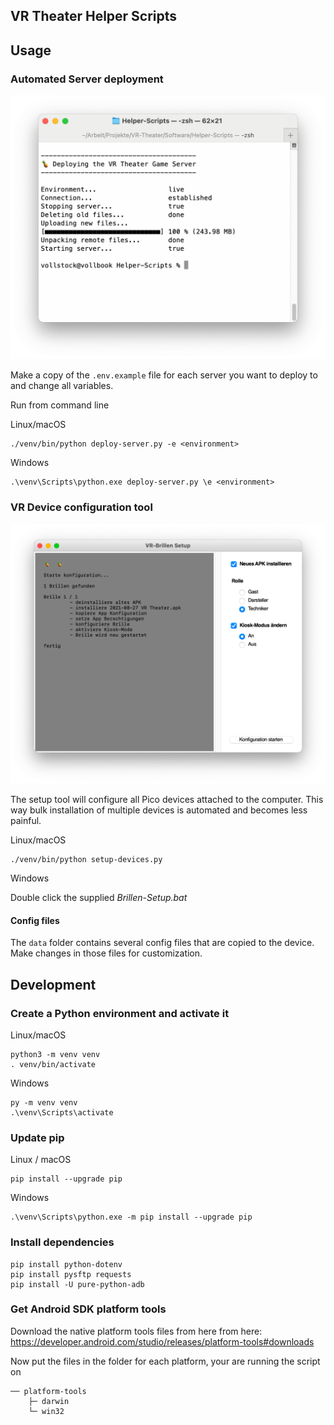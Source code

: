 ## VR Theater Helper Scripts


## Usage

### Automated Server deployment

![Server deploy](docs/Server-deploy.png)

Make a copy of the `.env.example` file for each server you want to deploy to and change all variables.

Run from command line

Linux/macOS

    ./venv/bin/python deploy-server.py -e <environment>

Windows

    .\venv\Scripts\python.exe deploy-server.py \e <environment>


### VR Device configuration tool

![Screenshot device setup](docs/Screenshot-device-setup.png)

The setup tool will configure all Pico devices attached to the computer. This way bulk installation of multiple devices is automated and becomes less painful.

Linux/macOS

    ./venv/bin/python setup-devices.py

Windows

Double click the supplied _Brillen-Setup.bat_


#### Config files

The `data` folder contains several config files that are copied to the device.
Make changes in those files for customization.




## Development

### Create a Python environment and activate it

Linux/macOS

    python3 -m venv venv
    . venv/bin/activate

Windows

    py -m venv venv
    .\venv\Scripts\activate

### Update pip

Linux / macOS

    pip install --upgrade pip

Windows

    .\venv\Scripts\python.exe -m pip install --upgrade pip


### Install dependencies

    pip install python-dotenv
    pip install pysftp requests
    pip install -U pure-python-adb
    


### Get Android SDK platform tools

Download the native platform tools files from here from here:
https://developer.android.com/studio/releases/platform-tools#downloads

Now put the files in the folder for each platform, your are running the script on

    ── platform-tools
        ├─ darwin
        └─ win32

